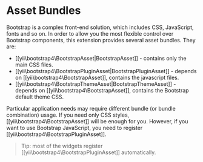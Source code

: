 Asset Bundles
=============

Bootstrap is a complex front-end solution, which includes CSS, JavaScript, fonts and so on.
In order to allow you the most flexible control over Bootstrap components, this extension provides several asset bundles.
They are:

- [[yii\bootstrap4\BootstrapAsset|BootstrapAsset]] - contains only the main CSS files.
- [[yii\bootstrap4\BootstrapPluginAsset|BootstrapPluginAsset]] - depends on [[yii\bootstrap4\BootstrapAsset]], contains the javascript files.
- [[yii\bootstrap4\BootstrapThemeAsset|BootstrapThemeAsset]] - depends on [[yii\bootstrap4\BootstrapAsset]], contains the Bootstrap default theme CSS.

Particular application needs may require different bundle (or bundle combination) usage.
If you need only CSS styles, [[yii\bootstrap4\BootstrapAsset]] will be enough for you. However, if
you want to use Bootstrap JavaScript, you need to register [[yii\bootstrap4\BootstrapPluginAsset]].

> Tip: most of the widgets register [[yii\bootstrap4\BootstrapPluginAsset]] automatically.
